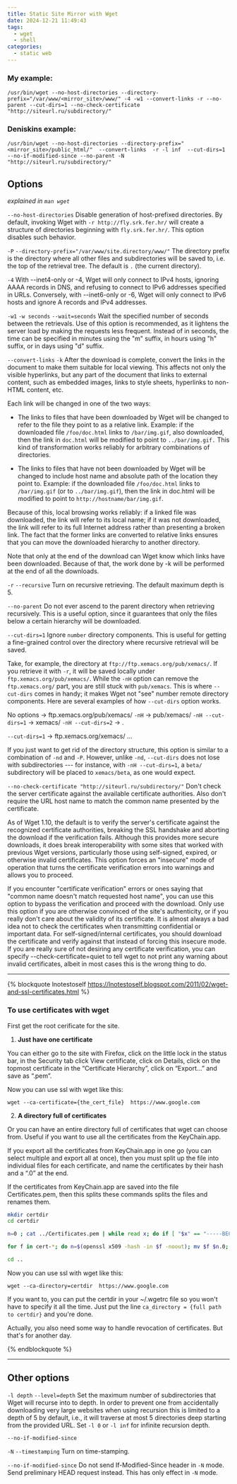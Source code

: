 ```yaml
---
title: Static Site Mirror with Wget
date: 2024-12-21 11:49:43
tags:
  - wget
  - shell
categories:
  - static web
---
```

### My example: 

`/usr/bin/wget --no-host-directories --directory-prefix="/var/www/<mirror_site>/www/" -4 -w1 --convert-links -r --no-parent --cut-dirs=1 --no-check-certificate "http://siteurl.ru/subdirectory/"`

### Deniskins example: 

`/usr/bin/wget --no-host-directories --directory-prefix="<mirror_site>/public_html/"  --convert-links  -r -l inf  --cut-dirs=1 --no-if-modified-since --no-parent -N "http://siteurl.ru/subdirectory/"`

## Options

_explained in `man wget`_

`--no-host-directories`
Disable generation of host-prefixed directories. By default, invoking Wget with `-r http://fly.srk.fer.hr/` will create a structure of directories beginning with `fly.srk.fer.hr/`. This option disables such behavior.

`-P`
`--directory-prefix="/var/www/site.directory/www/"`
The  directory  prefix  is  the  directory  where  all  other files and subdirectories will be saved to, i.e. the top  of  the  retrieval  tree.   The  default  is  `.`  (the  current         directory).

`-4`
With --inet4-only or -4, Wget will only connect to  IPv4  hosts, ignoring  AAAA records in DNS, and refusing to connect to IPv6 addresses specified in URLs.  Conversely, with --inet6-only or -6, Wget will only connect to IPv6 hosts and ignore A records and IPv4 addresses.

`-w1`
`-w seconds`
`--wait=seconds`
Wait  the  specified  number  of  seconds  between  the retrievals.  Use of this option is recommended, as it lightens the server load by making the requests less frequent.  Instead  of  in  seconds,  the  time  can  be specified in minutes using the "m" suffix, in hours using "h" suffix, or in days using "d" suffix.

`--convert-links`
`-k`
After  the  download  is complete, convert the links in the document to make them suitable for local viewing. This affects not only the visible hyperlinks, but any part of the document that links  to  external  content, such as embedded images, links to style sheets, hyperlinks to non-HTML content, etc.

Each link will be changed in one of the two ways:

- The  links  to files that have been downloaded by Wget will be changed to refer to the file they point to as a relative link.
Example: if the downloaded file `/foo/doc.html` links to `/bar/img.gif`, also downloaded, then  the  link  in `doc.html`  will  be  modified  to point to `../bar/img.gif.`  This kind of transformation works reliably for arbitrary combinations of directories.

- The links to files that have not been downloaded by Wget  will  be  changed  to  include  host  name  and absolute path of the location they point to.
Example: if the downloaded file `/foo/doc.html` links to `/bar/img.gif` (or to `../bar/img.gif`), then the link in doc.html will be modified to point to `http://hostname/bar/img.gif`.

Because  of  this, local browsing works reliably: if a linked file was downloaded, the link will refer to its local name; if it was not downloaded, the link will refer to its full Internet address rather than presenting a broken link.  The fact that the former links are converted to relative links ensures that you can move  the downloaded hierarchy to another directory.

Note  that  only at the end of the download can Wget know which links have been downloaded.  Because of that, the work done by -k will be performed at the end of all the downloads.

`-r`
`--recursive`
Turn on recursive retrieving. The default maximum depth is 5.

`--no-parent`
Do not ever ascend to the parent directory when retrieving recursively.  This is a useful  option,  since  it guarantees that only the files below a certain hierarchy will be downloaded.

`--cut-dirs=1`
Ignore `number` directory components.  This is useful for getting a fine-grained  control  over  the  directory where recursive retrieval will be saved.

Take, for example, the directory at `ftp://ftp.xemacs.org/pub/xemacs/`.  If you retrieve it with `-r`, it will be saved  locally  under  `ftp.xemacs.org/pub/xemacs/`.  While the `-nH` option can remove the `ftp.xemacs.org/` part, you are still stuck with `pub/xemacs`.  This is where `--cut-dirs` comes in handy; it makes Wget not "see" number remote directory components.  Here are several examples of how `--cut-dirs` option works.

No options        -> ftp.xemacs.org/pub/xemacs/
`-nH`               -> pub/xemacs/
`-nH --cut-dirs=1`  -> xemacs/
`-nH --cut-dirs=2`  -> .

`--cut-dirs=1`      -> ftp.xemacs.org/xemacs/
...

If you just want to get rid of the directory structure, this option is similar to a combination  of  `-nd`  and `-P`.  However, unlike `-nd`, `--cut-dirs` does not lose with subdirectories --- for instance, with `-nH --cut-dirs=1`, a `beta/` subdirectory will be placed to `xemacs/beta`, as one would expect.

`--no-check-certificate "http://siteurl.ru/subdirectory/"` Don't check the server certificate against the available certificate authorities.  Also don't require the URL host name to match the common name presented by the certificate.

As of Wget 1.10, the default is to  verify  the  server's  certificate  against  the  recognized  certificate authorities,  breaking  the SSL handshake and aborting the download if the verification fails.  Although this provides more secure downloads, it does break interoperability with some sites that worked with previous Wget versions, particularly those using self-signed, expired, or  otherwise  invalid  certificates.   This  option forces  an  "insecure"  mode  of  operation  that turns the certificate verification errors into warnings and allows you to proceed.

If you encounter "certificate verification" errors or ones saying that "common name doesn't  match  requested host  name", you can use this option to bypass the verification and proceed with the download.  Only use this option if you are otherwise convinced of the site's authenticity, or if  you  really  don't  care  about  the validity  of its certificate.  It is almost always a bad idea not to check the certificates when transmitting confidential or important data.  For self-signed/internal certificates, you should download  the  certificate and  verify  against  that instead of forcing this insecure mode.  If you are really sure of not desiring any certificate verification, you can specify --check-certificate=quiet to tell wget to  not  print  any  warning about invalid certificates, albeit in most cases this is the wrong thing to do.

---

{% blockquote lnotestoself https://lnotestoself.blogspot.com/2011/02/wget-and-ssl-certificates.html %}
<div style="text-align: left">

### To use certificates with wget

First get the root cerificate for the site.

1. **Just have one certificate**

You can either go to the site with Firefox, click on the little lock in the status bar, in the Security tab click View certificate, click on Details, click on the topmost certificate in the “Certificate Hierarchy”, click on “Export…” and save as “.pem”.

Now you can use ssl with wget like this:

`wget --ca-certificate={the_cert_file}  https://www.google.com`

2. **A directory full of certificates**

Or you can have an entire directory full of certificates that wget can choose from. Useful if you want to use all the certificates from the KeyChain.app.

If you export all the certificates from KeyChain.app in one go (you can select multiple and export all at once), then you must split up the file into individual files for each certificate, and name the certificates by their hash and a “.0” at the end.

If the certificates from KeyChain.app are saved into the file Certificates.pem, then this splits these commands splits the files and renames them.

``` sh
mkdir certdir
cd certdir

n=0 ; cat ../Certificates.pem | while read x; do if [ "$x" == "-----BEGIN CERTIFICATE-----" ]; then n=$((n+1)); fi; echo >>cert-$n.pem $x ; done

for f in cert-*; do n=$(openssl x509 -hash -in $f -noout); mv $f $n.0; done

cd ..
```

Now you can use ssl with wget like this:

`wget --ca-directory=certdir  https://www.google.com`

If you want to, you can put the certdir in your ~/.wgetrc file so you won't have to specify it all the time.  Just put the line `ca_directory = {full path to certdir}` and you're done.

Actually, you also need some way to handle revocation of certificates. But that's for another day.

</div>

{% endblockquote %}

---

## Other options

`-l depth`
`--level=depth`
Set the maximum number of subdirectories that Wget will recurse into to depth.  In order to prevent one  from accidentally downloading very large websites when using recursion this is limited to a depth of 5 by default, i.e.,  it  will  traverse  at most 5 directories deep starting from the provided URL.  Set `-l 0` or `-l inf` for infinite recursion depth.

`--no-if-modified-since`

`-N`
`--timestamping`
Turn on time-stamping.

`--no-if-modified-since`
Do  not send If-Modified-Since header in `-N` mode. Send preliminary HEAD request instead. This has only effect in `-N` mode.

